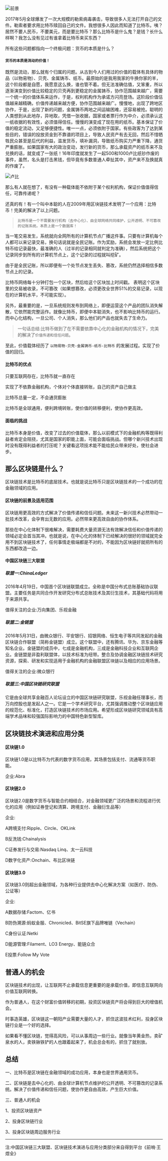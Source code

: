 ![前景](http://pde9i3vvm.bkt.clouddn.com/%E5%89%8D%E6%99%AF.jpg)

2017年5月全球爆发了一次大规模的勒索病毒袭击，导致很多人无法打开自己的文件。勒索者要求用比特币赎回自己的文件。我想很多人因此而知道了比特币。咦？居然不要人民币，不要美元，而是要比特币？那么比特币是什么鬼？是钱？长什么样啊？我怎么没有见过有谁拿着比特币来买东西？

所有这些问题都指向一个终极问题：货币的本质是什么？

#### `货币的本质是流动的价值！`

既然是流动，那么就有个归属的问题。从古到今人们用过的价值的载体有具体的物品（以物易物）、贝壳、金属铸币、纸币。最原始的是我用我家的牛换你家的羊，这个阶段都是自愿，我愿意这么换，谁也管不着。但无法准确估值，又笨重，所以逐渐演变到价值比较稳定的贝壳再到更稳定的金属铸币，协作范围越来越广，需要一个统一的价值体系来运作，于是，权利机构作为承诺方闪亮登场。这阶段价值估值越来越精确，价值传递越来越方便，协作范围越来越广。慢慢地，出现了跨地区协作，于是，出现了新的问题，金属铸币两地之间运输困难，还容易被抢。聪明的人类想到从此地存，异地取，凭借一张收据，国家或者票行作为中介，必须承认这一纸收据的有效性，必须值得信任。慢慢的演变成了现在用的纸币。基本保证了价值的稳定流动，又足够便捷性。唯一一点，必须依附于国家。有些政客为了达到某些目的，错误的投放资金到不靠谱的项目上，导致人民资产有去无回，然后不惜牺牲民众甚至是后代的利益，滥发货币，填补漏洞，导致纸币购买力严重下降，通货严重膨胀。如果国家有大的政治变动，发行新的货币，那么承载资产的纸币来不及兑换的话，就变成了一张纸！16年印度就发生了一起500和1000卢比纸钞作废的事件，虽然，名头是打击黑钱，但毕竟有多数普通人牵扯其中，资产来不及换就真的作废了。

![卢比](http://pde9i3vvm.bkt.clouddn.com/%E5%8D%A2%E6%AF%94.jpeg)

那么有人就在想了，有没有一种载体能不依附于某个权利机构，保证价值值得信任，可靠传递呢？

还真的有！有一个叫中本聪的人在2009年用区块链技术发明了一个应用：比特币！完美的解决了以上问题。

>`比特币是一个不需要发行机构（去中心化）、由全球网络共同维护，公开透明、不可篡改的记账系统。本质上是一个数据库！`

当一笔交易发生，系统就向全网所有的计算机节点广播这件事。只要有计算机每个人都可以来记录交易，换句话说就是全民记账。作为奖励，系统会发放一定比例比特币给记录最快，最准确的人（过半的记录相同就判定为准确），然后系统把这个记录同步到所有的计算机节点上，这个记录的过程就叫挖矿。

由于是全民记账，所以即便有一个处节点发生丢失、篡改，系统仍然选择相信多数节点上的记录。

比特币网络每十分钟打包一个区块，然后给这个区块加上时间戳。 表明这个区块里的交易被收录，不可篡改（如果想篡改，必须更改全世界51%的交易记录，以现在的计算机水平，不可能实现）。

另外，最重要的是，一旦系统规则发布到网络上，即便运营这个产品的团队消失解散，它依然能完整运作。就像比特币，即便中本聪消失，也不影响比特币的运行。而中心化结构，一旦公司、个人消失，那么他们的产品也就失去了生命力。

>一句话总结:比特币做到了在不需要依靠中心化的金融机构的情况下，完美的解决了`价值传递和信任问题`。



至此，价值载体经历了 `以物易物-贝壳-金属铸币-纸币-比特币` 的发展过程。实现了价值的回归。

#### 比特币的优点

只要互联网存在，比特币就一直存在

实现了不依靠金融机构，个体对个体直接转账，自己的资产自己做主

比特币总量一定，不会通货膨胀

比特币是全球通用，便利跨境转账，使价值的转移便利，使协作更高效。

#### 面临的挑战

比特币本身是价值，改变了过去的价值载体，那么以前模式下的金融机构等既得利益者肯定会阻挠，尤其是国家的职能上面，可能会面临挑战。但哪个新兴技术出现时没有既得利益者的打压呢？关键看这项技术能不能给民众带来好处，使社会进步。


## 那么区块链是什么？

区块链技术是比特币的底层技术。也就是说比特币只是区块链技术的一个成功的在金融领域的应用。

#### 区块链的前景及适用范围

区块链用更高效的方式解决了价值传递和信任问题。未来这一新兴技术必然带动一批技术改革，会孕育出无数的应用。必然带来更高效自由的协作体系。

那些在中心化体制下很难解决，需要耗费大量资源无法有效解决信任和价值传递的领域必定会首当其冲。也就是说，在中心化的体制下已经解决的很好的领域就完全用不到区块链技术了，任何事情走极端都是不对的，不能因为区块链好就把所有的东西都改造一边。



#### 中国区块链三大联盟

##### 联盟一:ChinaLedger

2016年4月19日，中国首个区块链联盟成立。全称是中国分布式总账基础协议联盟。主要任务是共同合作开发研究分布式总账技术及其衍生技术，其基础代码将用于来源共享。

值得关注的企业:万向集团、乐视金融

##### 联盟二:金链盟

2016年5月31日，由微众银行、平安银行、招银网络、恒生电子等共同发起的金融区块链合作联盟（简称金链盟）成立。这个联盟中，还有腾讯、华为、京东金融等知名企业。金链盟的成员中，七成是金融机构，三成是金融科技企业和互联网企业。金链盟是非盈利联盟体，以技术标准为纽带。整合及协调金融区块链技术研究资源，探索、研发和实现适用于金融机构的金融联盟区块链以及相应的应用场景。

值得关注的企业:微众银行

##### 联盟三:中国区块链研究联盟

它是由全球共享金融百人论坛设立的中国区块链研究联盟，乐视金融任理事长，而万向控股也是发起人之一。它是一个学术研究平台，尤其强调推动整个区块链应用的规范化、标准化，打造区块链技术的市场应用。希望形成区块链研究领域具有高端学术品味和较强国际影响力的中国特色新型智库。



## 区块链技术演进和应用分类

#### 区块链1.0

区块链1.0是以比特币为代表的数字货币应用，其场景包括支付、流通等货币职能。

企业:Abra

#### 区块链2.0

区块链2.0是数字货币与智能合约相结合，对金融领域更广泛的场景和流程进行优化的应用（例如证券登记和清算、跨境支付、金融衍生品等）

企业:

A跨境支付:Ripple、Circle、OKLink

B反洗钱:Chainalysis

C证券发行与交易:Nasdaq Linq、太一云科技

D数字化资产:Onchain、布比区块链

#### 区块链3.0

区块链3.0则超出金融领域，为各种行业提供去中心化解决方案（如医疗、防伪、公证等）

企业:

A数据存储:Factom、亿书

B防伪溯源:蚂蚁金服、Chronicled、BitSE旗下品牌唯链（Vechain）

C身份认证:Netki

D能源管理:Filament、LO3 Energy、能链众合

E投票:Follow My Vote



## 普通人的机会

区块链技术的出现，让互联网不止承载信息更重要的是承载价值，即信息互联网向价值互联网转换。

作为普通人，在这个财富价值转移的初期，投资区块链资产将会得到巨大的增值机会。

时事造英雄，区块链这一朝阳产业需要大量的人才，抓住这波技术红利，投身区块链行业是一个好的选择。

如果看不懂区块链，觉得高风险，可以从事周边一些行业。就像当年黄金热，卖矿泉水的人，卖铁锹铁铲的人也跟着起来了，机会总会有的，抓住了就别放。

## 总结

一、比特币是区块链在金融领域的成功应用，本身也是世界通用货币。

二、区块链是去中心化的、由全球计算机节点维护的公开透明、不可篡改的记录系统。解决了价值传递和信任问题，使协作更自由高效，产生巨大价值。

三、普通人的机会

1、投资区块链资产

2、投身区块链行业

3、投身区块链周边服务行业


---

注:中国区块链三大联盟、区块链技术演进与应用分类部分来自得到平台《前哨·王煜全》